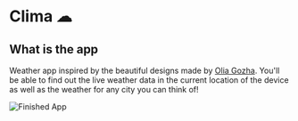 

# Clima ☁

## What is the app

Weather app inspired by the beautiful designs made by [Olia Gozha](https://dribbble.com/shots/4663154-). You'll be able to find out the live weather data in the current location of the device as well as the weather for any city you can think of!

![Finished App](https://github.com/londonappbrewery/Images/blob/master/clima-demo.gif)


